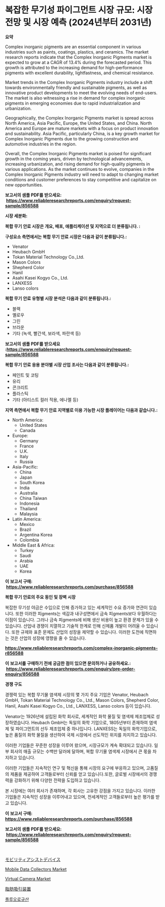 <p><h1>복잡한 무기성 파이그먼트 시장 규모: 시장 전망 및 시장 예측 (2024년부터 2031년)</h1></p><p><strong>요약</strong></p>
<p><p>Complex inorganic pigments are an essential component in various industries such as paints, coatings, plastics, and ceramics. The market research reports indicate that the Complex Inorganic Pigments market is expected to grow at a CAGR of 13.4% during the forecasted period. This growth is attributed to the increasing demand for high-performance pigments with excellent durability, lightfastness, and chemical resistance.</p><p>Market trends in the Complex Inorganic Pigments industry include a shift towards environmentally friendly and sustainable pigments, as well as innovative product developments to meet the evolving needs of end-users. The market is also witnessing a rise in demand for complex inorganic pigments in emerging economies due to rapid industrialization and urbanization.</p><p>Geographically, the Complex Inorganic Pigments market is spread across North America, Asia Pacific, Europe, the United States, and China. North America and Europe are mature markets with a focus on product innovation and sustainability. Asia Pacific, particularly China, is a key growth market for Complex Inorganic Pigments due to the growing construction and automotive industries in the region.</p><p>Overall, the Complex Inorganic Pigments market is poised for significant growth in the coming years, driven by technological advancements, increasing urbanization, and rising demand for high-quality pigments in various applications. As the market continues to evolve, companies in the Complex Inorganic Pigments industry will need to adapt to changing market conditions and customer preferences to stay competitive and capitalize on new opportunities.</p></p>
<p><strong>보고서의 샘플 PDF를 받으세요: &nbsp;<a href="https://www.reliableresearchreports.com/enquiry/request-sample/856588">https://www.reliableresearchreports.com/enquiry/request-sample/856588</a></strong></p>
<p><strong>시장 세분화:</strong></p>
<p><strong> 복합 무기 안료 시장은 개요, 배포, 애플리케이션 및 지역으로 더 분류됩니다. :</strong></p>
<p><strong>구성요소 측면에서는 복합 무기 안료 시장은 다음과 같이 분류됩니다.:</strong></p>
<p><ul><li>Venator</li><li>Heubach GmbH</li><li>Tokan Material Technology Co.,Ltd.</li><li>Mason Colors</li><li>Shepherd Color</li><li>Hanil</li><li>Asahi Kasei Kogyo Co., Ltd.</li><li>LANXESS</li><li>Lanso colors</li></ul></p>
<p><strong> 복합 무기 안료 유형별 시장 분석은 다음과 같이 분류됩니다.:</strong></p>
<p><ul><li>블랙</li><li>옐로우</li><li>그린</li><li>브라운</li><li>기타 (녹색, 빨간색, 보라색, 파란색 등)</li></ul></p>
<p><strong>보고서의 샘플 PDF를 받으세요 :<a href="https://www.reliableresearchreports.com/enquiry/request-sample/856588">https://www.reliableresearchreports.com/enquiry/request-sample/856588</a></strong></p>
<p><strong> 복합 무기 안료 응용 분야별 시장 산업 조사는 다음과 같이 분류됩니다.:</strong></p>
<p><ul><li>페인트 및 코팅</li><li>유리</li><li>콘크리트</li><li>플라스틱</li><li>기타 (아티스트 컬러 적용, 에나멜 등)</li></ul></p>
<p><strong>지역 측면에서 복합 무기 안료 지역별로 이용 가능한 시장 플레이어는 다음과 같습니다.:</strong></p>
<p><ul>
    <li>
        North America:
        <ul>
            <li>United States</li>
            <li>Canada</li>
        </ul>
    </li>
    <li>
        Europe:
        <ul>
            <li>Germany</li>
            <li>France</li>
            <li>U.K.</li>
            <li>Italy</li>
            <li>Russia</li>
        </ul>
    </li>
    <li>
        Asia-Pacific:
        <ul>
            <li>China</li>
            <li>Japan</li>
            <li>South Korea</li>
            <li>India</li>
            <li>Australia</li>
            <li>China Taiwan</li>
            <li>Indonesia</li>
            <li>Thailand</li>
            <li>Malaysia</li>
        </ul>
    </li>
    <li>
        Latin America:
        <ul>
            <li>Mexico</li>
            <li>Brazil</li>
            <li>Argentina Korea</li>
            <li>Colombia</li>
        </ul>
    </li>
    <li>
        Middle East & Africa:
        <ul>
            <li>Turkey</li>
            <li>Saudi</li>
            <li>Arabia</li>
            <li>UAE</li>
            <li>Korea</li>
        </ul>
    </li>
    </ul></p>
<p><strong>이 보고서 구매: &nbsp;<a href="https://www.reliableresearchreports.com/purchase/856588">https://www.reliableresearchreports.com/purchase/856588</a></strong></p>
<p><strong>복합 무기 안료의 주요 동인 및 장벽 시장</strong></p>
<p><p>복잡한 무기성 야금은 수입으로 인해 증가하고 있는 세계적인 수요 증가와 연관이 있습니다. 또한 이러한 피gments는 색감과 내구성면에서 금속 피gments보다 우월하다는 이점이 있습니다. 그러나 금속 피gments에 비해 생산 비용이 높고 환경 문제가 있을 수 있습니다. 산업내 경쟁이 치열하고 기술적 한계로 인해 신제품 개발이 어려울 수 있습니다. 또한 규제와 표준 문제도 산업의 성장을 제약할 수 있습니다. 이러한 도전에 직면하는 것은 산업의 성장에 영향을 줄 수 있습니다.</p></p>
<p><strong><a href="https://www.reliableresearchreports.com/complex-inorganic-pigments-r856588">https://www.reliableresearchreports.com/complex-inorganic-pigments-r856588</a></strong></p>
<p><strong>이 보고서를 구매하기 전에 궁금한 점이 있으면 문의하거나 공유하세요.: &nbsp;<a href="https://www.reliableresearchreports.com/enquiry/pre-order-enquiry/856588">https://www.reliableresearchreports.com/enquiry/pre-order-enquiry/856588</a></strong></p>
<p><strong>경쟁 구도</strong></p>
<p><p>경쟁력 있는 복합 무기물 염색제 시장의 몇 가지 주요 기업은 Venator, Heubach GmbH, Tokan Material Technology Co., Ltd., Mason Colors, Shepherd Color, Hanil, Asahi Kasei Kogyo Co., Ltd., LANXESS, Lanso colors 등이 있습니다.</p><p>Venator는 1926년에 설립된 화학 회사로, 세계적인 화학 물질 및 염색제 제조업체로 성장하였습니다. Heubach GmbH는 독일의 화학 기업으로, 1805년부터 존재하여 염색제 및 파이그먼트의 선두 제조업체 중 하나입니다. LANXESS는 독일의 화학기업으로, 높은 품질의 화학 물질을 생산하여 국제 시장에서 선도적인 위치를 차지하고 있습니다.</p><p>이러한 기업들은 꾸준한 성장을 이루어 왔으며, 시장규모가 계속 확대되고 있습니다. 일부 회사의 매출 규모는 수백만 달러에 달하며, 복합 무기물 염색제 시장에서 큰 몫을 차지하고 있습니다.</p><p>이러한 기업들은 지속적인 연구 및 혁신을 통해 시장의 요구에 부응하고 있으며, 고품질의 제품을 제공하여 고객들로부터 신뢰를 얻고 있습니다.또한, 글로벌 시장에서의 경쟁력을 강화하기 위해 다양한 전략을 도입하고 있습니다.</p><p>본 시장에는 여러 회사가 존재하며, 각 회사는 고유한 강점을 가지고 있습니다. 이러한 기업들은 지속적인 성장을 이루어내고 있으며, 전세계적인 고객들로부터 높은 평가를 받고 있습니다.</p></p>
<p><strong>이 보고서 구매: &nbsp; <a href="https://www.reliableresearchreports.com/purchase/856588">https://www.reliableresearchreports.com/purchase/856588</a></strong></p>
<p><strong>보고서의 샘플 PDF를 받으세요: &nbsp;<a href="https://www.reliableresearchreports.com/enquiry/request-sample/856588">https://www.reliableresearchreports.com/enquiry/request-sample/856588</a></strong><strong></strong></p>
<p>&nbsp;</p>
<p><p><a href="https://github.com/adcxff01450218/Market-Research-Report-List-1/blob/main/729716320712.md">モビリティアシストデバイス</a></p><p><a href="https://github.com/jhcraigie/Market-Research-Report-List-2/blob/main/mobile-data-collectors-market.md">Mobile Data Collectors Market</a></p><p><a href="https://github.com/PeterParrish5/Market-Research-Report-List-4/blob/main/virtual-camera-market.md">Virtual Camera Market</a></p><p><a href="https://github.com/xnljig2898992/Market-Research-Report-List-1/blob/main/500695620711.md">脂肪吸引装置</a></p><p><a href="https://github.com/vsn7qpua81q/Market-Research-Report-List-1/blob/main/803589919150.md">플루오로규산</a></p></p>